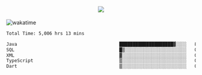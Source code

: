 <h1 align="center">
  <img src="https://readme-typing-svg.herokuapp.com/?font=Righteous&size=35&center=true&vCenter=true&width=500&height=70&duration=4000&lines=Hi!+%F0%9F%91%8B+I%27m+Ali%20Osman!;" />
</h1>


![wakatime](https://wakatime.com/share/@aliosmanoktar/3a8ffe71-6da4-4964-913b-2f09afbe53bf.svg?cache=none)
<!--START_SECTION:waka-->

```txt
Total Time: 5,006 hrs 13 mins

Java                                      ████████████████████▓░░░░   82.72 %
SQL                                       █▒░░░░░░░░░░░░░░░░░░░░░░░   05.73 %
XML                                       ▓░░░░░░░░░░░░░░░░░░░░░░░░   02.16 %
TypeScript                                ▒░░░░░░░░░░░░░░░░░░░░░░░░   01.98 %
Dart                                      ▒░░░░░░░░░░░░░░░░░░░░░░░░   01.39 %
```

<!--END_SECTION:waka-->


